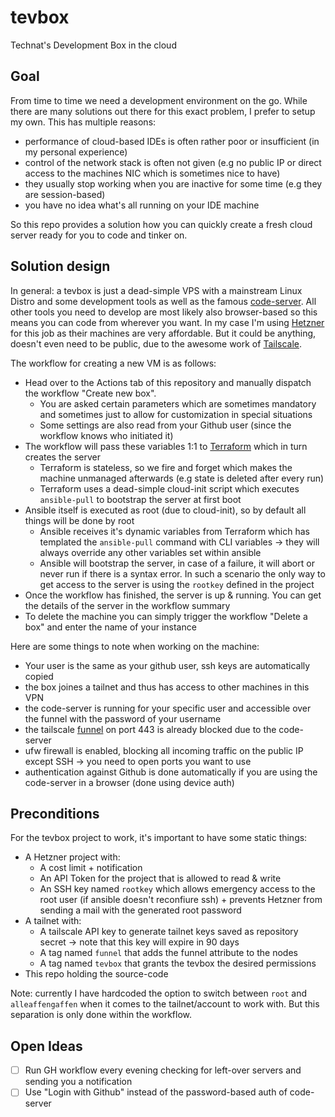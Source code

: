 # tevbox

Technat's Development Box in the cloud

## Goal

From time to time we need a development environment on the go. While there are many solutions out there for this exact problem, I prefer to setup my own. This has multiple reasons:
- performance of cloud-based IDEs is often rather poor or insufficient (in my personal experience)
- control of the network stack is often not given (e.g no public IP or direct access to the machines NIC which is sometimes nice to have)
- they usually stop working when you are inactive for some time (e.g they are session-based)
- you have no idea what's all running on your IDE machine

So this repo provides a solution how you can quickly create a fresh cloud server ready for you to code and tinker on.

## Solution design

In general: a tevbox is just a dead-simple VPS with a mainstream Linux Distro and some development tools as well as the famous [code-server](https://github.com/coder/code-server). All other tools you need to develop are most likely also browser-based so this means you can code from wherever you want. In my case I'm using [Hetzner](http://hetzner.de/) for this job as their machines are very affordable. But it could be anything, doesn't even need to be public, due to the awesome work of [Tailscale](https://tailscale.com).

The workflow for creating a new VM is as follows:
- Head over to the Actions tab of this repository and manually dispatch the workflow "Create new box".
  - You are asked certain parameters which are sometimes mandatory and sometimes just to allow for customization in special situations
  - Some settings are also read from your Github user (since the workflow knows who initiated it)
- The workflow will pass these variables 1:1 to [Terraform](https://www.terraform.io/) which in turn creates the server
  - Terraform is stateless, so we fire and forget which makes the machine unmanaged afterwards (e.g state is deleted after every run)
  - Terraform uses a dead-simple cloud-init script which executes `ansible-pull` to bootstrap the server at first boot
- Ansible itself is executed as root (due to cloud-init), so by default all things will be done by root
  - Ansible receives it's dynamic variables from Terraform which has templated the `ansible-pull` command with CLI variables -> they will always override any other variables set within ansible
  - Ansible will bootstrap the server, in case of a failure, it will abort or never run if there is a syntax error. In such a scenario the only way to get access to the server is using the `rootkey` defined in the project
- Once the workflow has finished, the server is up & running. You can get the details of the server in the workflow summary
- To delete the machine you can simply trigger the workflow "Delete a box" and enter the name of your instance

Here are some things to note when working on the machine:
- Your user is the same as your github user, ssh keys are automatically copied 
- the box joines a tailnet and thus has access to other machines in this VPN
- the code-server is running for your specific user and accessible over the funnel with the password of your username
- the tailscale [funnel](https://tailscale.com/kb/1223/funnel/) on port 443 is already blocked due to the code-server 
- ufw firewall is enabled, blocking all incoming traffic on the public IP except SSH -> you need to open ports you want to use
- authentication against Github is done automatically if you are using the code-server in a browser (done using device auth)

## Preconditions

For the tevbox project to work, it's important to have some static things:
- A Hetzner project with:
  - A cost limit + notification
  - An API Token for the project that is allowed to read & write 
  - An SSH key named `rootkey` which allows emergency access to the root user (if ansible doesn't reconfiure ssh) + prevents Hetzner from sending a mail with the generated root password
- A tailnet with:
  - A tailscale API key to generate tailnet keys saved as repository secret -> note that this key will expire in 90 days 
  - A tag named `funnel` that adds the funnel attribute to the nodes
  - A tag named `tevbox` that grants the tevbox the desired permissions
- This repo holding the source-code

Note: currently I have hardcoded the option to switch between `root` and `alleaffengaffen` when it comes to the tailnet/account to work with. But this separation is only done within the workflow.

## Open Ideas

- [ ] Run GH workflow every evening checking for left-over servers and sending you a notification
- [ ] Use "Login with Github" instead of the password-based auth of code-server